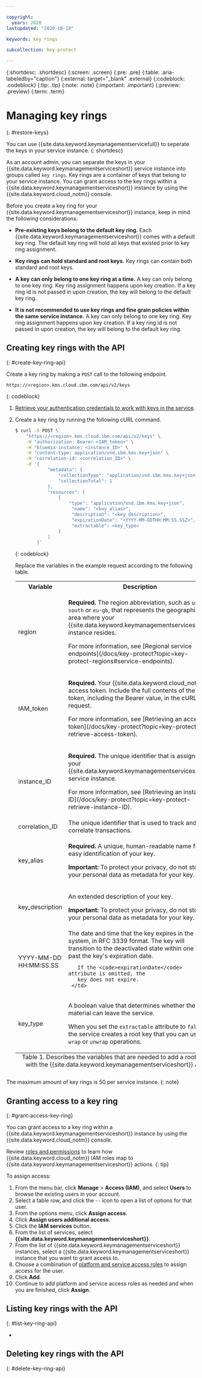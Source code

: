 ```yaml
---

copyright:
  years: 2020
lastupdated: "2020-10-19"

keywords: key rings

subcollection: key-protect

---
```


{:shortdesc: .shortdesc}
{:screen: .screen}
{:pre: .pre}
{:table: .aria-labeledby="caption"}
{:external: target="_blank" .external}
{:codeblock: .codeblock}
{:tip: .tip}
{:note: .note}
{:important: .important}
{:preview: .preview}
{:term: .term}

# Managing key rings
{: #restore-keys}

You can use {{site.data.keyword.keymanagementservicefull}} to seperate the keys in your service instance.
{: shortdesc}

As an account admin, you can separate the keys in your {{site.data.keyword.keymanagementserviceshort}} 
service instance into groups called `key rings`. Key rings are a container of keys 
that belong to your service instance. You can grant access to the key rings within a
{{site.data.keyword.keymanagementserviceshort}} instance by using the
{{site.data.keyword.cloud_notm}} console.

Before you create a key ring for your
{{site.data.keyword.keymanagementserviceshort}} instance, keep in mind the
following considerations:

- **Pre-existing keys belong to the default key ring.**
  Each {{site.data.keyword.keymanagementserviceshort}} comes with a default key ring. The default
  key ring will hold all keys that existed prior to key ring assignment.

- **Key rings can hold standard and root keys.**
  Key rings can contain both standard and root keys.

- **A key can only belong to one key ring at a time.**
  A key can only belong to one key ring. Key ring assignment happens upon key creation. If a
  key ring id is not passed in upon creation, the key will belong to the default key ring.

- **It is not recommended to use key rings and fine grain policies within the same service instance.**
  A key can only belong to one key ring. Key ring assignment happens upon key creation. If a
  key ring id is not passed in upon creation, the key will belong to the default key ring.


## Creating key rings with the API
{: #create-key-ring-api}

Create a key ring by making a `POST` call to the following endpoint.

```
https://<region>.kms.cloud.ibm.com/api/v2/keys
```
{: codeblock}

1. [Retrieve your authentication credentials to work with keys in the service](/docs/key-protect?topic=key-protect-set-up-api).

2. Create a key ring by running the following cURL command.

    ```sh
    $ curl -X POST \
        "https://<region>.kms.cloud.ibm.com/api/v2/keys" \
        -H "authorization: Bearer <IAM_token>" \
        -H "bluemix-instance: <instance_ID>" \
        -H "content-type: application/vnd.ibm.kms.key+json" \
        -H "correlation-id: <correlation_ID>" \
        -d '{
                "metadata": {
                    "collectionType": "application/vnd.ibm.kms.key+json",
                    "collectionTotal": 1
                },
                "resources": [
                    {
                        "type": "application/vnd.ibm.kms.key+json",
                         "name": "<key_alias>",
                         "description": "<key_description>",
                         "expirationDate": "<YYYY-MM-DDTHH:MM:SS.SSZ>",
                         "extractable": <key_type>
                    }
                ]
            }'
    ```
    {: codeblock}

    Replace the variables in the example request according to the following
    table.

    <table>
      <tr>
        <th>Variable</th>
        <th>Description</th>
      </tr>

      <tr>
        <td>
          <varname>region</varname>
        </td>
        <td>
          <p>
            <strong>Required.</strong> The region abbreviation, such as
            <code>us-south</code> or <code>eu-gb</code>, that represents the
            geographic area where your
            {{site.data.keyword.keymanagementserviceshort}} instance
            resides.
          </p>
          <p>
            For more information, see
            [Regional service endpoints](/docs/key-protect?topic=key-protect-regions#service-endpoints).
          </p>
        </td>
      </tr>

      <tr>
        <td>
          <varname>IAM_token</varname>
        </td>
        <td>
          <p>
            <strong>Required.</strong> Your {{site.data.keyword.cloud_notm}}
            access token. Include the full contents of the <code>IAM</code>
            token, including the Bearer value, in the cURL request.
          </p>
          <p>
            For more information, see
            [Retrieving an access token](/docs/key-protect?topic=key-protect-retrieve-access-token).
          </p>
        </td>
      </tr>

      <tr>
        <td>
          <varname>instance_ID</varname>
        </td>
        <td>
          <p>
            <strong>Required.</strong> The unique identifier that is assigned to
            your {{site.data.keyword.keymanagementserviceshort}} service
            instance.
          </p>
          <p>
            For more information, see
            [Retrieving an instance ID](/docs/key-protect?topic=key-protect-retrieve-instance-ID).
          </p>
        </td>
      </tr>

      <tr>
        <td>
          <varname>correlation_ID</varname>
        </td>
        <td>
          The unique identifier that is used to track and correlate
          transactions.
        </td>
      </tr>

      <tr>
        <td>
          <varname>key_alias</varname>
        </td>
        <td>
          <p>
            <strong>Required.</strong> A unique, human-readable name for easy
            identification of your key.
          </p>
          <p>
            <b>Important:</b> To protect your privacy, do not store your
            personal data as metadata for your key.
          </p>
        </td>
      </tr>

      <tr>
        <td>
          <varname>key_description</varname>
        </td>
        <td>
          <p>
            An extended description of your key.
          </p>
          <p>
            <b>Important:</b> To protect your privacy, do not store your
            personal data as metadata for your key.
          </p>
        </td>
      </tr>

      <tr>
        <td>
          <varname>YYYY-MM-DD</varname>
          <br>
          <varname>HH:MM:SS.SS</varname>
        </td>
        <td>
          The date and time that the key expires in the system, in RFC 3339
          format. The key will transition to the deactivated state within one
          hour past the key's expiration date.

          If the <code>expirationDate</code> attribute is omitted, the
          key does not expire.
        </td>
      </tr>

      <tr>
        <td>
          <varname>key_type</varname>
        </td>
        <td>
          <p>
            A boolean value that determines whether the key material can leave
            the service.
          </p>
          <p>
            When you set the <code>extractable</code> attribute to
            <code>false</code>, the service creates a root key that you can use
            for <code>wrap</code> or <code>unwrap</code> operations.
          </p>
        </td>
      </tr>

      <caption style="caption-side:bottom;">
        Table 1. Describes the variables that are needed to add a root key with
        the {{site.data.keyword.keymanagementserviceshort}} API
      </caption>
    </table>

The maximum amount of key rings is 50 per service instance.
{: note}

## Granting access to a key ring
{: #grant-access-key-ring}

You can grant access to a key ring within a
{{site.data.keyword.keymanagementserviceshort}} instance by using the
{{site.data.keyword.cloud_notm}} console.

Review
[roles and permissions](/docs/key-protect?topic=key-protect-manage-access)
to learn how {{site.data.keyword.cloud_notm}} IAM roles map to
{{site.data.keyword.keymanagementserviceshort}} actions.
{: tip}

To assign access:

1. From the menu bar, click **Manage** &gt; **Access (IAM)**, and select
   **Users** to browse the existing users in your account.
2. Select a table row, and click the ⋯ icon to open a list of options for that
   user.
3. From the options menu, click **Assign access**.
4. Click **Assign users additional access**.
5. Click the **IAM services** button.
6. From the list of services, select
   **{{site.data.keyword.keymanagementserviceshort}}**.
7. From the list of {{site.data.keyword.keymanagementserviceshort}} instances,
   select a {{site.data.keyword.keymanagementserviceshort}} instance that you
   want to grant access to.
8. Choose a combination of
   [platform and service access roles](/docs/key-protect?topic=key-protect-manage-access#roles)
   to assign access for the user.
9. Click **Add**.
10. Continue to add platform and service access roles as needed and when you are
    finished, click **Assign**.

## Listing key rings with the API
{: #list-key-ring-api}

-


## Deleting key rings with the API
{: #delete-key-ring-api}